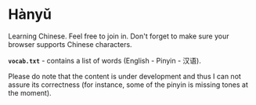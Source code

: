 # Hànyǔ

Learning Chinese. Feel free to join in.
Don't forget to make sure your browser supports Chinese characters.

**`vocab.txt`** - contains a list of words (English - Pinyin - 汉语).

Please do note that the content is under development and thus I can not assure
its correctness (for instance, some of the pinyin is missing tones at the
moment).

